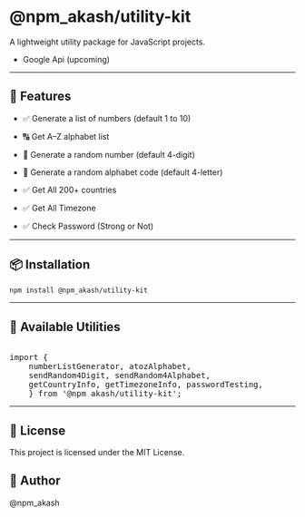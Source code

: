 # @npm_akash/utility-kit

A lightweight utility package for JavaScript projects.

- Google Api (upcoming)

---

## 🚀 Features

- ✅ Generate a list of numbers (default 1 to 10)

- 🔠 Get A–Z alphabet list
- 🔢 Generate a random number (default 4-digit)
- 🔡 Generate a random alphabet code (default 4-letter)

- ✅ Get All 200+ countries
- ✅ Get All Timezone
- ✅ Check Password (Strong or Not) 

---


## 📦 Installation
```bash
npm install @npm_akash/utility-kit
```
---

## 🧰 Available Utilities

<pre> 
import { 
    numberListGenerator, atozAlphabet, 
    sendRandom4Digit, sendRandom4Alphabet, 
    getCountryInfo, getTimezoneInfo, passwordTesting,
    } from '@npm_akash/utility-kit';
</pre>
---

## 📝 License

This project is licensed under the MIT License.

## 👤 Author
@npm_akash